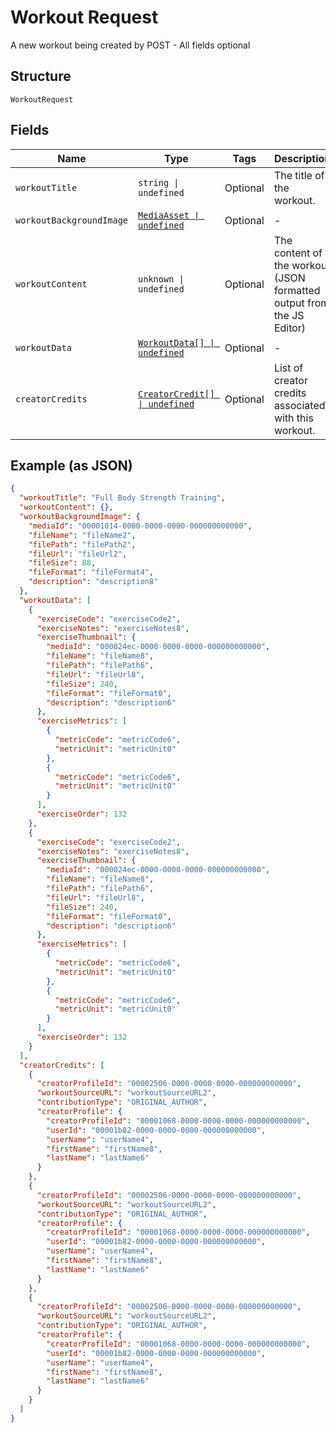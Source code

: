 
# Workout Request

A new workout being created by POST - All fields optional

## Structure

`WorkoutRequest`

## Fields

| Name | Type | Tags | Description |
|  --- | --- | --- | --- |
| `workoutTitle` | `string \| undefined` | Optional | The title of the workout. |
| `workoutBackgroundImage` | [`MediaAsset \| undefined`](../../doc/models/media-asset.md) | Optional | - |
| `workoutContent` | `unknown \| undefined` | Optional | The content of the workout (JSON formatted output from the JS Editor) |
| `workoutData` | [`WorkoutData[] \| undefined`](../../doc/models/workout-data.md) | Optional | - |
| `creatorCredits` | [`CreatorCredit[] \| undefined`](../../doc/models/creator-credit.md) | Optional | List of creator credits associated with this workout. |

## Example (as JSON)

```json
{
  "workoutTitle": "Full Body Strength Training",
  "workoutContent": {},
  "workoutBackgroundImage": {
    "mediaId": "00001014-0000-0000-0000-000000000000",
    "fileName": "fileName2",
    "filePath": "filePath2",
    "fileUrl": "fileUrl2",
    "fileSize": 88,
    "fileFormat": "fileFormat4",
    "description": "description8"
  },
  "workoutData": [
    {
      "exerciseCode": "exerciseCode2",
      "exerciseNotes": "exerciseNotes8",
      "exerciseThumbnail": {
        "mediaId": "000024ec-0000-0000-0000-000000000000",
        "fileName": "fileName8",
        "filePath": "filePath6",
        "fileUrl": "fileUrl8",
        "fileSize": 240,
        "fileFormat": "fileFormat0",
        "description": "description6"
      },
      "exerciseMetrics": [
        {
          "metricCode": "metricCode6",
          "metricUnit": "metricUnit0"
        },
        {
          "metricCode": "metricCode6",
          "metricUnit": "metricUnit0"
        }
      ],
      "exerciseOrder": 132
    },
    {
      "exerciseCode": "exerciseCode2",
      "exerciseNotes": "exerciseNotes8",
      "exerciseThumbnail": {
        "mediaId": "000024ec-0000-0000-0000-000000000000",
        "fileName": "fileName8",
        "filePath": "filePath6",
        "fileUrl": "fileUrl8",
        "fileSize": 240,
        "fileFormat": "fileFormat0",
        "description": "description6"
      },
      "exerciseMetrics": [
        {
          "metricCode": "metricCode6",
          "metricUnit": "metricUnit0"
        },
        {
          "metricCode": "metricCode6",
          "metricUnit": "metricUnit0"
        }
      ],
      "exerciseOrder": 132
    }
  ],
  "creatorCredits": [
    {
      "creatorProfileId": "00002506-0000-0000-0000-000000000000",
      "workoutSourceURL": "workoutSourceURL2",
      "contributionType": "ORIGINAL_AUTHOR",
      "creatorProfile": {
        "creatorProfileId": "00001068-0000-0000-0000-000000000000",
        "userId": "00001b82-0000-0000-0000-000000000000",
        "userName": "userName4",
        "firstName": "firstName8",
        "lastName": "lastName6"
      }
    },
    {
      "creatorProfileId": "00002506-0000-0000-0000-000000000000",
      "workoutSourceURL": "workoutSourceURL2",
      "contributionType": "ORIGINAL_AUTHOR",
      "creatorProfile": {
        "creatorProfileId": "00001068-0000-0000-0000-000000000000",
        "userId": "00001b82-0000-0000-0000-000000000000",
        "userName": "userName4",
        "firstName": "firstName8",
        "lastName": "lastName6"
      }
    },
    {
      "creatorProfileId": "00002506-0000-0000-0000-000000000000",
      "workoutSourceURL": "workoutSourceURL2",
      "contributionType": "ORIGINAL_AUTHOR",
      "creatorProfile": {
        "creatorProfileId": "00001068-0000-0000-0000-000000000000",
        "userId": "00001b82-0000-0000-0000-000000000000",
        "userName": "userName4",
        "firstName": "firstName8",
        "lastName": "lastName6"
      }
    }
  ]
}
```

